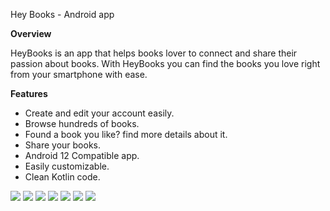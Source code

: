 Hey Books - Android app


<p><b>Overview</b></p>

<p>HeyBooks is an app that helps books lover to connect and share their passion about books. With HeyBooks you can find the books you love right from your smartphone with ease. </p>

<b>Features</b>
<ul>
	<li>Create and edit your account easily.</li>
	<li>Browse hundreds of books.</li>  
	<li>Found a book you like? find more details about it.</li>  
	<li>Share your books.</li>
	<li>Android 12 Compatible app.</li>
 	<li>Easily customizable.</li>
  	<li>Clean Kotlin code.</li>
</ul>

![](1.png)
![](2.png)
![](3.png)
![](4.png)
![](5.png)
![](6.png)
![](7.png)
